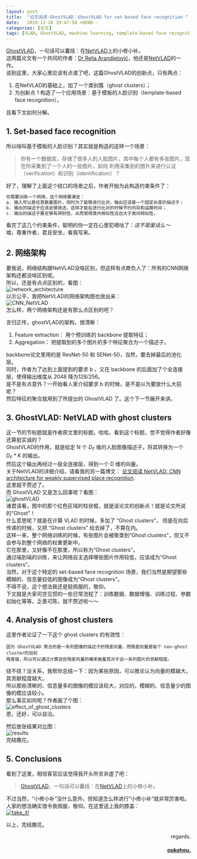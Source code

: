 ```yaml
---
layout: post
title:  "论文阅读-GhostVLAD：GhostVLAD for set-based face recognition "
date:   2018-12-26 19:47:50 +0800--
categories: [论文]
tags: [VLAD, GhostVLAD, machine learning, template-based face recognition]  
---
```


[GhostVLAD](https://arxiv.org/abs/1810.09951)，一句话可以囊括：在[NetVLAD](https://www.oukohou.wang/2018/11/27/NetVLAD/)上的小修小补。  
这两篇论文有一个共同的作者：[Dr Relja Arandjelović](http://www.relja.info/)，他还是[NetVLAD](https://www.oukohou.wang/2018/11/27/NetVLAD/)的一作。   
说到这里，大家心里应该有点谱了吧，这篇GhostVLAD的创新点，只有两点：  
1. 在NetVLAD的基础上，加了一个类别簇（ghost clusters）；  
2. 为创新点 1 构造了一个应用场景：基于模板的人脸识别（template-based face recognition）。  

且看下文如何分解。  

## 1. Set-based face recognition  
所以啥叫基于模板的人脸识别？其实就是构造的这样一个场景：
>你有一个数据库，存储了很多人的人脸图片，其中每个人都有多张图片，现在你采集到了一个人的一些图片，如何
利用采集到的图片来进行认证（verification）和识别（identification）？  

好了，理解了上面这个绕口的场景之后，作者开始为此构造约束条件了：  
```markdown
你需要训练一个网络，这个网络要满足：  
a. 输入可以是任意数量图片，同时为了能够进行比对，输出应该是一个固定长度的描述子；    
b. 输出的描述子应该足够简洁，这样才能在进行比对的时候节约内存和运算时间；  
c. 输出的描述子要足够有辨别性，从而使得类内相似性远远大于类间相似性。  
```
看完了这几个约束条件，聪明的你一定在心里犯嘀咕了：*这不是废话么～*  
嘘，尊重作者，君且安坐，看我写来。  

## 2. 网络架构  
要我说，网络结构跟NetVLAD没啥区别，但这样有点欺负人了：所有的CNN网络架构还都没啥区别呢。  
所以，还是有点点区别的，看图：  
![network_architecture](https://s1.ax2x.com/2018/12/26/5WyNTy.png)  
以示公平，我把NetVLAD的网络架构图也放出来：  
![CNN_NetVLAD](https://s1.ax2x.com/2018/11/29/5YzUkJ.png)  
怎么样，两个网络架构还是有那么点区别的吧？  

言归正传，ghostVLAD的架构，很清晰：  
1. Feature extraction： 用个预训练的 backbone 提取特征；  
2. Aggregation： 把提取到的多个图片的多个特征聚合为一个描述子。   
 
backbone论文里用的是 ResNet-50 和 SENet-50，当然，要去掉最后的池化层。  
同时，作者为了达到上面提到的要求 b ，又在 backbone 的后面加了个全连接层，使得输出维度从 2048 降为128/256。  
是不是有点意外？一开始看人家介绍要求 b 的时候，是不是以为要放什么大招呢？  
然后特征的聚合就用到了所提出的 GhostVLAD 了。这个下一节展开来讲。  

## 3. GhostVLAD: NetVLAD with ghost clusters
这一节的节标题就是作者原文里的标题。哈哈，看到这个标题，觉不觉得作者好像还算挺实诚的？  
GhostVLAD的作用，就是给定 N 个 $D_F$ 维的人脸图像描述子，将其转换为一个 $D_F*K$ 的输出。  
然后这个输出再经过一层全连接层，得到一个 D 维的向量。  
关于NetVLAD的详细介绍，请看我的另一篇博文： [论文阅读 NetVLAD: CNN architecture for weakly supervised place recognition](https://www.oukohou.wang/2018/11/27/NetVLAD/).  
这里就不赘述了。  
而 GhostVLAD 又是怎么回事呢？看图：  
![ghostVLAD](https://s1.ax2x.com/2018/12/26/5Wyl6l.png)  
诸君请看，图中的那个红色区域的柱状框，就是该论文的创新点！就是论文所说的“Ghost”！  
什么意思呢？就是在计算 VLAD 的时候，多加了 “Ghost clusters”， 但是在向后传递的时候，又把
“Ghost clusters” 给去掉了，不算在内。  
这样一来，整个网络训练的时候，有些图片会被聚类到“Ghost clusters”，但又不会参与到整个网络的权重更新中。  
它在那里，又好像不在那里，所以称为“Ghost clusters”。  
通过端到端的训练，来让网络自主选择哪些图片作用较低，应该成为“Ghost clusters”。  
当然，对于这个特定的 set-based face recognition 场景，我们当然是期望那些模糊的、信息量较低的图像成为“Ghost clusters”。   
不得不说，这个想法我还是挺佩服的，敬仰。  
下文就是大家司空见惯的一些日常流程了：训练数据、数据增强、训练过程、参数初始化等等，乏善可陈，就不赘述啦～～  

## 4. Analysis of ghost clusters
这里作者论证了一下这个 ghost clusters 的有效性：  
```text
因为 GhostVLAD 聚合的是一系列图像的描述子的残差向量，而残差向量是每个 non-ghost cluster的加权
残差值，所以可以通过计算这些残差向量的模来衡量其对于这一系列图片的贡献程度。  
```
绕不绕？没关系，我帮你总结一下：因为某些原因，可以推论认为向量的模越大，其贡献程度越大。  
所以那些清晰的、信息量多的图像的模应该较大，对应的，模糊的、信息量少的图像的模应该较小。  
那么事实如何呢？作者画了个图：  
![effect_of_ghost_clusters](https://s1.ax2x.com/2018/12/26/5WyfOB.png)  
恩，还好，可以自洽。  

然后放张结果对比图：  
![results](https://s1.ax2x.com/2018/12/26/5Wyie6.png)  
完结撒花。

## 5. Conclusions
看到了这里，相信客官应该觉得我开头所言非虚了吧：
>[GhostVLAD](https://arxiv.org/abs/1810.09951)，一句话可以囊括：在[NetVLAD](https://www.oukohou.wang/2018/11/27/NetVLAD/)上的小修小补。

不过当然，“小修小补”没什么意外，但知道怎么样进行”小修小补“就非常厉害啦。  
人家的想法确实很令我佩服，敬仰。在这里送上我的膝盖：  
[![take_it!](https://s1.ax2x.com/2018/12/26/5Wyxgp.jpg)](https://www.oukohou.wang/2018/12/26/GhostVLAD/)  


以上，完结撒花。




<p  align="right">regards.</p>
<h4 align="right">
    <a href="https:www.oukohou.wang">
        oukohou.
    </a>
</h4>

